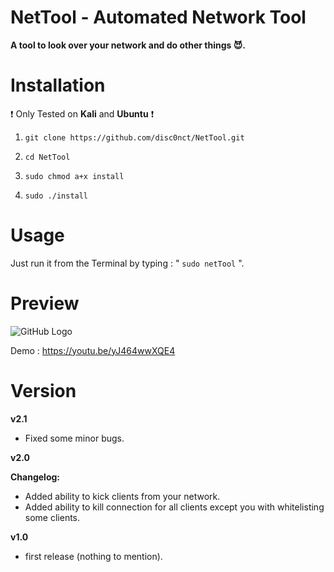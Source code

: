 
# NetTool - Automated Network Tool
**A tool to look over your network and do other things 😈.**

# Installation 

 ❗ Only Tested on **Kali** and **Ubuntu** ❗
 
1. `git clone https://github.com/disc0nct/NetTool.git`
 
2. `cd NetTool`
 
3. `sudo chmod a+x install`

4. `sudo ./install`
# Usage

Just run it from the Terminal by typing : " `sudo netTool` ".

# Preview 

![GitHub Logo](https://imgur.com/EKLiPlV.png)

Demo : https://youtu.be/yJ464wwXQE4

# Version 
**v2.1**
- Fixed some minor bugs.

**v2.0** 

 **Changelog:**
 - Added ability to kick clients from your network.
 - Added ability to kill connection for all clients except you with whitelisting some clients.
 
**v1.0**
 - first release (nothing to mention).
